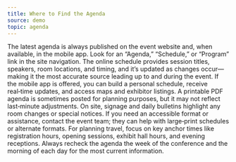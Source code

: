 ```yaml
---
title: Where to Find the Agenda
source: demo
topic: agenda
---
```

The latest agenda is always published on the event website and, when available, in the mobile app. Look for an “Agenda,” “Schedule,” or “Program” link in the site navigation. The online schedule provides session titles, speakers, room locations, and timing, and it’s updated as changes occur—making it the most accurate source leading up to and during the event. If the mobile app is offered, you can build a personal schedule, receive real‑time updates, and access maps and exhibitor listings. A printable PDF agenda is sometimes posted for planning purposes, but it may not reflect last‑minute adjustments. On site, signage and daily bulletins highlight any room changes or special notices. If you need an accessible format or assistance, contact the event team; they can help with large‑print schedules or alternate formats. For planning travel, focus on key anchor times like registration hours, opening sessions, exhibit hall hours, and evening receptions. Always recheck the agenda the week of the conference and the morning of each day for the most current information.
